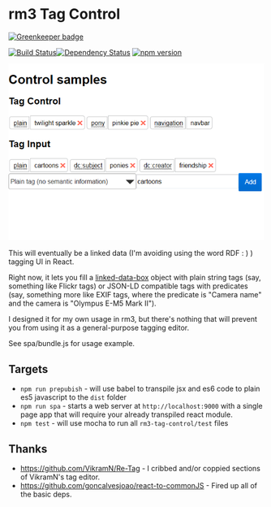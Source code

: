 # rm3 Tag Control

[![Greenkeeper badge](https://badges.greenkeeper.io/rm3web/rm3-tag-control.svg)](https://greenkeeper.io/)

[![Build Status](https://travis-ci.org/rm3web/rm3-tag-control.svg?branch=master)](https://travis-ci.org/rm3web/rm3-tag-control)[![Dependency Status](https://david-dm.org/rm3web/rm3-tag-control.svg)](https://david-dm.org/rm3web/rm3-tag-control) [![npm version](https://badge.fury.io/js/rm3-tag-control.svg)](https://badge.fury.io/js/rm3-tag-control)

![Screenshot of controls](controls.png)

This will eventually be a linked data (I'm avoiding using the word RDF : ) ) tagging UI in React.

Right now, it lets you fill a [linked-data-box](https://github.com/rm3web/linked-data-box) object with plain string tags (say, something like Flickr tags) or JSON-LD compatible tags with predicates (say, something more like EXIF tags, where the predicate is "Camera name" and the camera is "Olympus E-M5 Mark II").

I designed it for my own usage in rm3, but there's nothing that will prevent you from using it as a general-purpose tagging editor.

See spa/bundle.js for usage example.

## Targets

* `npm run prepubish` - will use babel to transpile jsx and es6 code to plain es5 javascript to the `dist` folder
* `npm run spa` - starts a web server at `http://localhost:9000` with a single page app that will require your already transpiled react module.
* `npm test`  - will use mocha to run all `rm3-tag-control/test` files

## Thanks

 * https://github.com/VikramN/Re-Tag - I cribbed and/or coppied sections of VikramN's tag editor.
 * https://github.com/goncalvesjoao/react-to-commonJS - Fired up all of the basic deps.